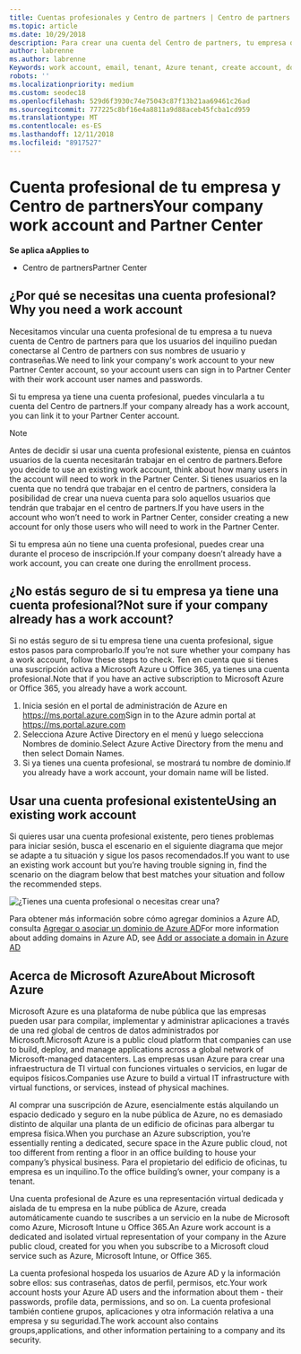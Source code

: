 ```yaml
---
title: Cuentas profesionales y Centro de partners | Centro de partners
ms.topic: article
ms.date: 10/29/2018
description: Para crear una cuenta del Centro de partners, tu empresa debe tener una cuenta profesional. Si tienes una suscripción activa a Microsoft Azure u Office 365, ya tienes una cuenta profesional.
author: labrenne
ms.author: labrenne
Keywords: work account, email, tenant, Azure tenant, create account, domain name
robots: ''
ms.localizationpriority: medium
ms.custom: seodec18
ms.openlocfilehash: 529d6f3930c74e75043c87f13b21aa69461c26ad
ms.sourcegitcommit: 777225c8bf16e4a8811a9d88aceb45fcba1cd959
ms.translationtype: MT
ms.contentlocale: es-ES
ms.lasthandoff: 12/11/2018
ms.locfileid: "8917527"
---
```

# <a name="your-company-work-account-and-partner-center"></a><span data-ttu-id="cb0ce-104">Cuenta profesional de tu empresa y Centro de partners</span><span class="sxs-lookup"><span data-stu-id="cb0ce-104">Your company work account and Partner Center</span></span>  

**<span data-ttu-id="cb0ce-105">Se aplica a</span><span class="sxs-lookup"><span data-stu-id="cb0ce-105">Applies to</span></span>**

-  <span data-ttu-id="cb0ce-106">Centro de partners</span><span class="sxs-lookup"><span data-stu-id="cb0ce-106">Partner Center</span></span>

## <a name="why-you-need-a-work-account"></a><span data-ttu-id="cb0ce-107">¿Por qué se necesitas una cuenta profesional?</span><span class="sxs-lookup"><span data-stu-id="cb0ce-107">Why you need a work account</span></span>

<span data-ttu-id="cb0ce-108">Necesitamos vincular una cuenta profesional de tu empresa a tu nueva cuenta de Centro de partners para que los usuarios del inquilino puedan conectarse al Centro de partners con sus nombres de usuario y contraseñas.</span><span class="sxs-lookup"><span data-stu-id="cb0ce-108">We need to link your company's work account to your new Partner Center account, so your account users can sign in to Partner Center with their work account user names and passwords.</span></span>

<span data-ttu-id="cb0ce-109">Si tu empresa ya tiene una cuenta profesional, puedes vincularla a tu cuenta del Centro de partners.</span><span class="sxs-lookup"><span data-stu-id="cb0ce-109">If your company already has a work account, you can link it to your Partner Center account.</span></span> 

> [!NOTE]  
>  <span data-ttu-id="cb0ce-110">Antes de decidir si usar una cuenta profesional existente, piensa en cuántos usuarios de la cuenta necesitarán trabajar en el centro de partners.</span><span class="sxs-lookup"><span data-stu-id="cb0ce-110">Before you decide to use an existing work account, think about how many users in the account will need to work in the Partner Center.</span></span> <span data-ttu-id="cb0ce-111">Si tienes usuarios en la cuenta que no tendrá que trabajar en el centro de partners, considera la posibilidad de crear una nueva cuenta para solo aquellos usuarios que tendrán que trabajar en el centro de partners.</span><span class="sxs-lookup"><span data-stu-id="cb0ce-111">If you have users in the account who won’t need to work in Partner Center, consider creating a new account for only those users who will need to work in the Partner Center.</span></span>

<span data-ttu-id="cb0ce-112">Si tu empresa aún no tiene una cuenta profesional, puedes crear una durante el proceso de inscripción.</span><span class="sxs-lookup"><span data-stu-id="cb0ce-112">If your company doesn’t already have a work account, you can create one during the enrollment process.</span></span> 

## <a name="not-sure-if-your-company-already-has-a-work-account"></a><span data-ttu-id="cb0ce-113">¿No estás seguro de si tu empresa ya tiene una cuenta profesional?</span><span class="sxs-lookup"><span data-stu-id="cb0ce-113">Not sure if your company already has a work account?</span></span>

<span data-ttu-id="cb0ce-114">Si no estás seguro de si tu empresa tiene una cuenta profesional, sigue estos pasos para comprobarlo.</span><span class="sxs-lookup"><span data-stu-id="cb0ce-114">If you’re not sure whether your company has a work account, follow these steps to check.</span></span> <span data-ttu-id="cb0ce-115">Ten en cuenta que si tienes una suscripción activa a Microsoft Azure u Office 365, ya tienes una cuenta profesional.</span><span class="sxs-lookup"><span data-stu-id="cb0ce-115">Note that if you have an active subscription to Microsoft Azure or Office 365, you already have a work account.</span></span>
1.  <span data-ttu-id="cb0ce-116">Inicia sesión en el portal de administración de Azure en https://ms.portal.azure.com</span><span class="sxs-lookup"><span data-stu-id="cb0ce-116">Sign in to the Azure admin portal at https://ms.portal.azure.com</span></span>
2.  <span data-ttu-id="cb0ce-117">Selecciona Azure Active Directory en el menú y luego selecciona Nombres de dominio.</span><span class="sxs-lookup"><span data-stu-id="cb0ce-117">Select Azure Active Directory from the menu and then select Domain Names.</span></span>
3.  <span data-ttu-id="cb0ce-118">Si ya tienes una cuenta profesional, se mostrará tu nombre de dominio.</span><span class="sxs-lookup"><span data-stu-id="cb0ce-118">If you already have a work account, your domain name will be listed.</span></span>

## <a name="using-an-existing-work-account"></a><span data-ttu-id="cb0ce-119">Usar una cuenta profesional existente</span><span class="sxs-lookup"><span data-stu-id="cb0ce-119">Using an existing work account</span></span>

<span data-ttu-id="cb0ce-120">Si quieres usar una cuenta profesional existente, pero tienes problemas para iniciar sesión, busca el escenario en el siguiente diagrama que mejor se adapte a tu situación y sigue los pasos recomendados.</span><span class="sxs-lookup"><span data-stu-id="cb0ce-120">If you want to use an existing work account but you’re having trouble signing in, find the scenario on the diagram below that best matches your situation and follow the recommended steps.</span></span> 

![¿Tienes una cuenta profesional o necesitas crear una?](images/onboardingAADFlow.png)

<span data-ttu-id="cb0ce-122">Para obtener más información sobre cómo agregar dominios a Azure AD, consulta [Agregar o asociar un dominio de Azure AD](https://docs.microsoft.com/azure/active-directory/active-directory-add-domain)</span><span class="sxs-lookup"><span data-stu-id="cb0ce-122">For more information about adding domains in Azure AD, see [Add or associate a domain in Azure AD](https://docs.microsoft.com/azure/active-directory/active-directory-add-domain)</span></span>

## <a name="about-microsoft-azure"></a><span data-ttu-id="cb0ce-123">Acerca de Microsoft Azure</span><span class="sxs-lookup"><span data-stu-id="cb0ce-123">About Microsoft Azure</span></span>

<span data-ttu-id="cb0ce-124">Microsoft Azure es una plataforma de nube pública que las empresas pueden usar para compilar, implementar y administrar aplicaciones a través de una red global de centros de datos administrados por Microsoft.</span><span class="sxs-lookup"><span data-stu-id="cb0ce-124">Microsoft Azure is a public cloud platform that companies can use to build, deploy, and manage applications across a global network of Microsoft-managed datacenters.</span></span> <span data-ttu-id="cb0ce-125">Las empresas usan Azure para crear una infraestructura de TI virtual con funciones virtuales o servicios, en lugar de equipos físicos.</span><span class="sxs-lookup"><span data-stu-id="cb0ce-125">Companies use Azure to build a virtual IT infrastructure with virtual functions, or services, instead of physical machines.</span></span> 

<span data-ttu-id="cb0ce-126">Al comprar una suscripción de Azure, esencialmente estás alquilando un espacio dedicado y seguro en la nube pública de Azure, no es demasiado distinto de alquilar una planta de un edificio de oficinas para albergar tu empresa física.</span><span class="sxs-lookup"><span data-stu-id="cb0ce-126">When you purchase an Azure subscription, you’re essentially renting a dedicated, secure space in the Azure public cloud, not too different from renting a floor in an office building to house your company’s physical business.</span></span> <span data-ttu-id="cb0ce-127">Para el propietario del edificio de oficinas, tu empresa es un inquilino.</span><span class="sxs-lookup"><span data-stu-id="cb0ce-127">To the office building’s owner, your company is a tenant.</span></span> 

<span data-ttu-id="cb0ce-128">Una cuenta profesional de Azure es una representación virtual dedicada y aislada de tu empresa en la nube pública de Azure, creada automáticamente cuando te suscribes a un servicio en la nube de Microsoft como Azure, Microsoft Intune u Office 365.</span><span class="sxs-lookup"><span data-stu-id="cb0ce-128">An Azure work account is a dedicated and isolated virtual representation of your company in the Azure public cloud, created for you when you subscribe to a Microsoft cloud service such as Azure, Microsoft Intune, or Office 365.</span></span> 

<span data-ttu-id="cb0ce-129">La cuenta profesional hospeda los usuarios de Azure AD y la información sobre ellos: sus contraseñas, datos de perfil, permisos, etc.</span><span class="sxs-lookup"><span data-stu-id="cb0ce-129">Your work account hosts your Azure AD users and the information about them - their passwords, profile data, permissions, and so on.</span></span> <span data-ttu-id="cb0ce-130">La cuenta profesional también contiene grupos, aplicaciones y otra información relativa a una empresa y su seguridad.</span><span class="sxs-lookup"><span data-stu-id="cb0ce-130">The work account also contains groups,applications, and other information pertaining to a company and its security.</span></span> 
